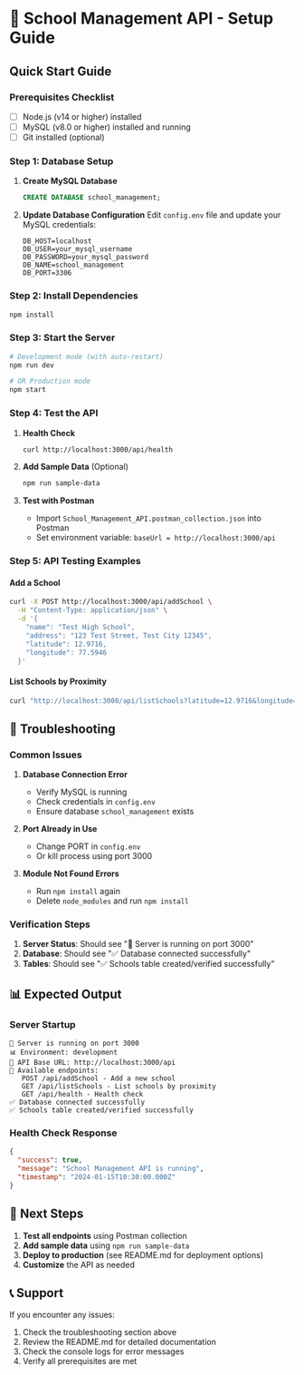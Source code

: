 # 🚀 School Management API - Setup Guide

## Quick Start Guide

### Prerequisites Checklist
- [ ] Node.js (v14 or higher) installed
- [ ] MySQL (v8.0 or higher) installed and running
- [ ] Git installed (optional)

### Step 1: Database Setup

1. **Create MySQL Database**
   ```sql
   CREATE DATABASE school_management;
   ```

2. **Update Database Configuration**
   Edit `config.env` file and update your MySQL credentials:
   ```env
   DB_HOST=localhost
   DB_USER=your_mysql_username
   DB_PASSWORD=your_mysql_password
   DB_NAME=school_management
   DB_PORT=3306
   ```

### Step 2: Install Dependencies
```bash
npm install
```

### Step 3: Start the Server
```bash
# Development mode (with auto-restart)
npm run dev

# OR Production mode
npm start
```

### Step 4: Test the API

1. **Health Check**
   ```bash
   curl http://localhost:3000/api/health
   ```

2. **Add Sample Data** (Optional)
   ```bash
   npm run sample-data
   ```

3. **Test with Postman**
   - Import `School_Management_API.postman_collection.json` into Postman
   - Set environment variable: `baseUrl = http://localhost:3000/api`

### Step 5: API Testing Examples

#### Add a School
```bash
curl -X POST http://localhost:3000/api/addSchool \
  -H "Content-Type: application/json" \
  -d '{
    "name": "Test High School",
    "address": "123 Test Street, Test City 12345",
    "latitude": 12.9716,
    "longitude": 77.5946
  }'
```

#### List Schools by Proximity
```bash
curl "http://localhost:3000/api/listSchools?latitude=12.9716&longitude=77.5946"
```

## 🐛 Troubleshooting

### Common Issues

1. **Database Connection Error**
   - Verify MySQL is running
   - Check credentials in `config.env`
   - Ensure database `school_management` exists

2. **Port Already in Use**
   - Change PORT in `config.env`
   - Or kill process using port 3000

3. **Module Not Found Errors**
   - Run `npm install` again
   - Delete `node_modules` and run `npm install`

### Verification Steps

1. **Server Status**: Should see "🚀 Server is running on port 3000"
2. **Database**: Should see "✅ Database connected successfully"
3. **Tables**: Should see "✅ Schools table created/verified successfully"

## 📊 Expected Output

### Server Startup
```
🚀 Server is running on port 3000
📊 Environment: development
🔗 API Base URL: http://localhost:3000/api
📝 Available endpoints:
   POST /api/addSchool - Add a new school
   GET /api/listSchools - List schools by proximity
   GET /api/health - Health check
✅ Database connected successfully
✅ Schools table created/verified successfully
```

### Health Check Response
```json
{
  "success": true,
  "message": "School Management API is running",
  "timestamp": "2024-01-15T10:30:00.000Z"
}
```

## 🎯 Next Steps

1. **Test all endpoints** using Postman collection
2. **Add sample data** using `npm run sample-data`
3. **Deploy to production** (see README.md for deployment options)
4. **Customize** the API as needed

## 📞 Support

If you encounter any issues:
1. Check the troubleshooting section above
2. Review the README.md for detailed documentation
3. Check the console logs for error messages
4. Verify all prerequisites are met 